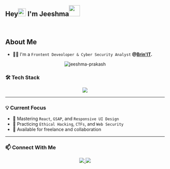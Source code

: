 <h2 align="left">Hey<img height="25" width="25" src="https://cdn3.emoji.gg/emojis/wavegif_1860.gif"  /> I'm Jeeshma<img height="35" width="35" src = "https://i.pinimg.com/originals/3f/7e/4e/3f7e4eff7c96e9fe4b8b4b1ff3f7bdb5.gif" > </h2>

<br>

###

<h2>About Me</h2>

- 👨‍💻 I'm a `Frontent Deveoloper & Cyber Security Analyst` <b>@[Brin'IT](https://brinit.in).</b>

<div align="center">
 
  <p><img src="https://github-readme-streak-stats.herokuapp.com/?user=jeeshma-prakash&theme=tokyonight" alt="jeeshma-prakash" /></p>
</div>


### 🛠️ Tech Stack

<p align="center">
  <img src="https://skillicons.dev/icons?i=html,css,js,react,bootstrap,gsap,git,github,linux,python" />
</p>

---


### 💡 Current Focus

- 🚀 Mastering `React`, `GSAP`, and `Responsive UI Design`
- 🔐 Practicing `Ethical Hacking`, `CTFs`, and `Web Security`
- 🤝 Available for freelance and collaboration

---

### 📫 Connect With Me

<p align="center">
  <a href="https://linkedin.com/in/YOUR-LINK" target="_blank">
    <img src="https://img.shields.io/badge/LinkedIn-blue?style=for-the-badge&logo=linkedin&logoColor=white" />
  </a>
  <a href="mailto:your@email.com">
    <img src="https://img.shields.io/badge/Email-red?style=for-the-badge&logo=gmail&logoColor=white" />
  </a>
</p>
